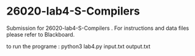 # 26020-lab4-S-Compilers

Submission for 26020-lab4-S-Compilers . For instructions and data files please refer to Blackboard.

to run the programe :
python3 lab4.py input.txt output.txt
